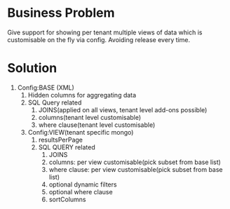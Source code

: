 # Business Problem
Give support for showing per tenant multiple views of data which is customisable on the fly via config. Avoiding release every time.

# Solution
1. Config:BASE (XML)
    1. Hidden columns for aggregating data
    2. SQL Query related
        1. JOINS(applied on all views, tenant level add-ons possible) 
        2. columns(tenant level customisable)
        3. where clause(tenant level customisable)
    3. Config:VIEW(tenant specific mongo)
        1. resultsPerPage
        2. SQL QUERY related
            1. JOINS
            2. columns: per view customisable(pick subset from base list)
            3. where clause:  per view customisable(pick subset from base list)
            4. optional dynamic filters
            5. optional where clause
            6. sortColumns
